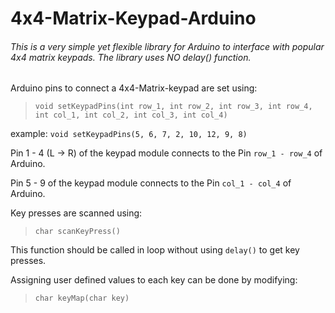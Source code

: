 # 4x4-Matrix-Keypad-Arduino


######  This is a very simple yet flexible library for Arduino to interface with popular 4x4 matrix keypads. The library uses NO delay() function.

Arduino pins to connect a 4x4-Matrix-keypad are set using:

> `void setKeypadPins(int row_1, int row_2, int row_3, int row_4, int col_1, int col_2, int col_3, int col_4)`

example: `void setKeypadPins(5, 6, 7, 2, 10, 12, 9, 8)`

Pin 1 - 4 (L -> R) of the keypad module connects to the Pin `row_1 - row_4` of Arduino.

Pin 5 - 9 of the keypad module connects to the Pin `col_1 - col_4` of Arduino.

Key presses are scanned using:

> `char scanKeyPress()`

This function should be called in loop without using `delay()` to get key presses.

Assigning user defined values to each key can be done by modifying:

> `char keyMap(char key)`

